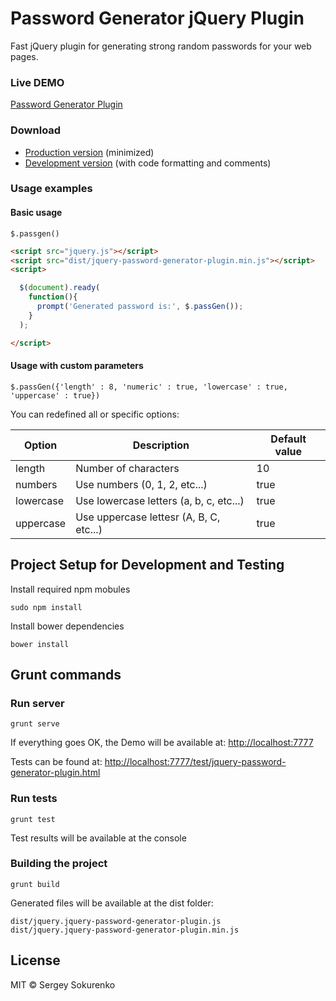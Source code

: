 # Password Generator jQuery Plugin

Fast jQuery plugin for generating strong random passwords for your web pages.

### Live DEMO

[Password Generator Plugin](http://ssokurenko.github.io/jquery-password-generator-plugin/)

### Download 
- [Production version][min] (minimized)
- [Development version][max] (with code formatting and comments)

[min]: https://raw.githubusercontent.com/ssokurenko/jquery-password-generator-plugin/master/dist/jquery.jquery-password-generator-plugin.min.js
[max]: https://raw.githubusercontent.com/ssokurenko/jquery-password-generator-plugin/master/dist/jquery.jquery-password-generator-plugin.js


### Usage examples

#### Basic usage

```
$.passgen()
```

```html
<script src="jquery.js"></script>
<script src="dist/jquery-password-generator-plugin.min.js"></script>
<script>

  $(document).ready(
    function(){
      prompt('Generated password is:', $.passGen());
    }
  );

</script>
```

#### Usage with custom parameters

```
$.passGen({'length' : 8, 'numeric' : true, 'lowercase' : true, 'uppercase' : true})
```

You can redefined all or specific options:

| Option | Description | Default value |
| ------ | ----------- | ------------- |
| length | Number of characters | 10 |
| numbers | Use numbers (0, 1, 2, etc...) | true |
| lowercase | Use lowercase letters (a, b, c, etc...) | true |
| uppercase | Use uppercase lettesr (A, B, C, etc...) | true |


## Project Setup for Development and Testing

Install required npm mobules

```
sudo npm install

```

Install bower dependencies

```
bower install
```

## Grunt commands


### Run server

```
grunt serve
```

If everything goes OK, the Demo will be available at: [http://localhost:7777](http://localhost:7777)

Tests can be found at: [http://localhost:7777/test/jquery-password-generator-plugin.html](http://localhost:7777/test/jquery-password-generator-plugin.html)

### Run tests
```
grunt test
```

Test results will be available at the console

### Building the project

```
grunt build
```

Generated files will be available at the dist folder:

```
dist/jquery.jquery-password-generator-plugin.js
dist/jquery.jquery-password-generator-plugin.min.js
```


## License

MIT © Sergey Sokurenko

